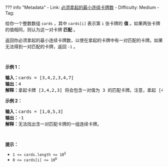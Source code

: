 
??? info "Metadata"
    - Link: [必须拿起的最小连续卡牌数](https://leetcode.cn/problems/minimum-consecutive-cards-to-pick-up)
    - Difficulty: Medium
    - Tag: 

<p>给你一个整数数组 <code>cards</code> ，其中 <code>cards[i]</code> 表示第 <code>i</code> 张卡牌的 <strong>值</strong> 。如果两张卡牌的值相同，则认为这一对卡牌 <strong>匹配</strong> 。</p>

<p>返回你必须拿起的最小连续卡牌数，以使在拿起的卡牌中有一对匹配的卡牌。如果无法得到一对匹配的卡牌，返回 <code>-1</code> 。</p>

<p>&nbsp;</p>

<p><strong>示例 1：</strong></p>

<pre><strong>输入：</strong>cards = [3,4,2,3,4,7]
<strong>输出：</strong>4
<strong>解释：</strong>拿起卡牌 [3,4,2,3] 将会包含一对值为 3 的匹配卡牌。注意，拿起 [4,2,3,4] 也是最优方案。</pre>

<p><strong>示例 2：</strong></p>

<pre><strong>输入：</strong>cards = [1,0,5,3]
<strong>输出：</strong>-1
<strong>解释：</strong>无法找出含一对匹配卡牌的一组连续卡牌。</pre>

<p>&nbsp;</p>

<p><strong>提示：</strong></p>

<ul>
	<li><code>1 &lt;= cards.length &lt;= 10<sup>5</sup></code></li>
	<li><code>0 &lt;= cards[i] &lt;= 10<sup>6</sup></code></li>
</ul>

